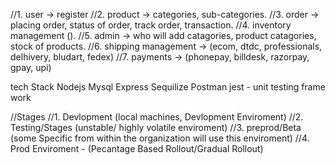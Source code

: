 //1. user -> register
//2. product -> categories, sub-categories.
//3. order -> placing order, status of order, track order, transaction.
//4. inventory management ().
//5. admin -> who will add catagories, product catagories, stock of products. 
//6. shipping management -> (ecom, dtdc, professionals, delhivery, bludart, fedex)
//7. payments -> (phonepay, billdesk, razorpay, gpay, upi)


tech Stack
Nodejs
Mysql
Express
Sequilize
Postman
jest - unit testing frame work

//Stages 
//1. Devlopment (local machines, Devlopment Enviroment)
//2. Testing/Stages (unstable/ highly volatile enviroment)
//3. preprod/Beta (some Specific from within the organization will use this enviroment)
//4. Prod Enviroment -  (Pecantage Based Rollout/Gradual Rollout)